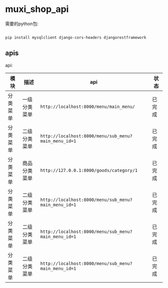# muxi_shop_api

需要的python包:

```bash

pip install mysqlclient django-cors-headers djangorestframework

```

## apis

api:

| 模块 |描述| api | 状态 |
| ---- |---| --- |---- |
| 分类菜单 |一级分类菜单| `http://localhost:8000/menu/main_menu/` |已完成|
|分类菜单|二级分类菜单|`http://localhost:8000/menu/sub_menu?main_menu_id=1`|已完成|
|分类菜单|商品分类菜单|`http://127.0.0.1:8000/goods/category/1`|已完成|
|分类菜单|二级分类菜单|`http://localhost:8000/menu/sub_menu?main_menu_id=1`|已完成|
|分类菜单|二级分类菜单|`http://localhost:8000/menu/sub_menu?main_menu_id=1`|已完成|
|分类菜单|二级分类菜单|`http://localhost:8000/menu/sub_menu?main_menu_id=1`|已完成|